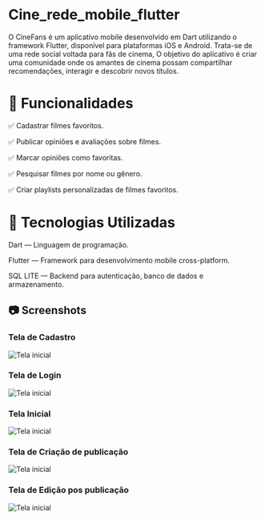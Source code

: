 # Cine_rede_mobile_flutter
O CineFans é um aplicativo mobile desenvolvido em Dart utilizando o framework Flutter, disponível para plataformas iOS e Android. Trata-se de uma rede social voltada para fãs de cinema, O objetivo do aplicativo é criar uma comunidade onde os amantes de cinema possam compartilhar recomendações, interagir e descobrir novos títulos.

# 🎯 Funcionalidades
✅ Cadastrar filmes favoritos.

✅ Publicar opiniões e avaliações sobre filmes.

✅ Marcar opiniões como favoritas.

✅ Pesquisar filmes por nome ou gênero.

✅ Criar playlists personalizadas de filmes favoritos.

# 🚀 Tecnologias Utilizadas

Dart — Linguagem de programação.

Flutter — Framework para desenvolvimento mobile cross-platform.

SQL LITE —  Backend para autenticação, banco de dados e armazenamento.


## 📷 Screenshots

### Tela de Cadastro
![Tela inicial](imagens/1.png)

### Tela de Login
![Tela inicial](imagens/2.png)

### Tela Inicial
![Tela inicial](imagens/3.png)

### Tela de Criação de publicação
![Tela inicial](imagens/4.png)

### Tela de Edição pos publicação
![Tela inicial](imagens/6.png)
